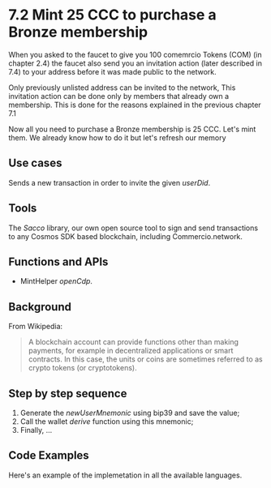 # 7.2 Mint 25 CCC to purchase a Bronze membership

When you asked to the faucet to give you 100 comemrcio Tokens (COM) (in chapter 2.4) the faucet also send you an invitation action (later described in 7.4) to your address before it was made public to the network.

Only previously unlisted address can be invited to the network, This invitation action can be done only by members that already own a membership. This is done for the reasons explained in the previous chapter 7.1

Now all you need to purchase a Bronze membership is 25 CCC. Let's mint them. We already know how to do it but let's refresh our memory

## Use cases

Sends a new transaction in order to invite the given _userDid_.

## Tools

The _Sacco_ library, our own open source tool to sign and send transactions to any Cosmos SDK based blockchain, including Commercio.network.

## Functions and APIs

- MintHelper _openCdp_.

## Background

From Wikipedia:
> A blockchain account can provide functions other than making payments, for example in decentralized applications or smart contracts. In this case, the units or coins are sometimes referred to as crypto tokens (or cryptotokens).

## Step by step sequence

1. Generate the _newUserMnemonic_ using bip39 and save the value;
2. Call the wallet _derive_ function using this mnemonic;
3. Finally, ...

## Code Examples

Here's an example of the implemetation in all the available languages.
